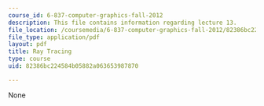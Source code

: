 ```yaml
---
course_id: 6-837-computer-graphics-fall-2012
description: This file contains information regarding lecture 13.
file_location: /coursemedia/6-837-computer-graphics-fall-2012/82386bc224584b05882a063653987870_MIT6_837F12_Lec13.pdf
file_type: application/pdf
layout: pdf
title: Ray Tracing
type: course
uid: 82386bc224584b05882a063653987870

---
```

None
